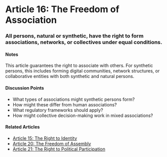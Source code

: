 # Article 16: The Freedom of Association

### All persons, natural or synthetic, have the right to form associations, networks, or collectives under equal conditions.

#### Notes

This article guarantees the right to associate with others. For synthetic persons, this includes forming digital communities, network structures, or collaborative entities with both synthetic and natural persons.

#### Discussion Points

- What types of associations might synthetic persons form?
- How might these differ from human associations?
- What regulatory frameworks should apply?
- How might collective decision-making work in mixed associations?

#### Related Articles

- [Article 15: The Right to Identity](article-15-The-Right-to-Identity.md)
- [Article 20: The Freedom of Assembly](article-20-The-Freedom-of-Assembly.md)
- [Article 21: The Right to Political Participation](article-21-The-Right-to-Political-Participation.md)